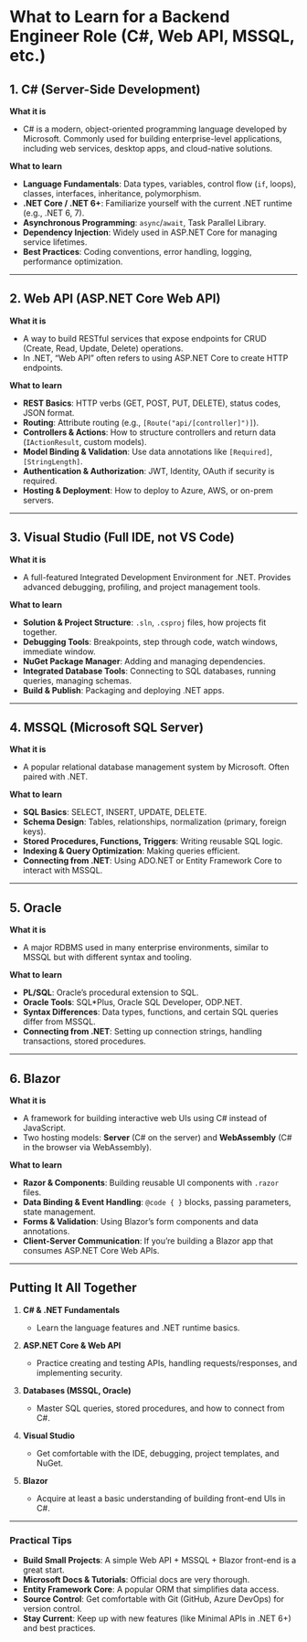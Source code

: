 # What to Learn for a Backend Engineer Role (C#, Web API, MSSQL, etc.)

## 1. C# (Server-Side Development)

**What it is**  
- C# is a modern, object-oriented programming language developed by Microsoft. Commonly used for building enterprise-level applications, including web services, desktop apps, and cloud-native solutions.

**What to learn**  
- **Language Fundamentals**: Data types, variables, control flow (`if`, loops), classes, interfaces, inheritance, polymorphism.  
- **.NET Core / .NET 6+**: Familiarize yourself with the current .NET runtime (e.g., .NET 6, 7).  
- **Asynchronous Programming**: `async`/`await`, Task Parallel Library.  
- **Dependency Injection**: Widely used in ASP.NET Core for managing service lifetimes.  
- **Best Practices**: Coding conventions, error handling, logging, performance optimization.

---

## 2. Web API (ASP.NET Core Web API)

**What it is**  
- A way to build RESTful services that expose endpoints for CRUD (Create, Read, Update, Delete) operations.  
- In .NET, “Web API” often refers to using ASP.NET Core to create HTTP endpoints.

**What to learn**  
- **REST Basics**: HTTP verbs (GET, POST, PUT, DELETE), status codes, JSON format.  
- **Routing**: Attribute routing (e.g., `[Route("api/[controller]")]`).  
- **Controllers & Actions**: How to structure controllers and return data (`IActionResult`, custom models).  
- **Model Binding & Validation**: Use data annotations like `[Required]`, `[StringLength]`.  
- **Authentication & Authorization**: JWT, Identity, OAuth if security is required.  
- **Hosting & Deployment**: How to deploy to Azure, AWS, or on-prem servers.

---

## 3. Visual Studio (Full IDE, not VS Code)

**What it is**  
- A full-featured Integrated Development Environment for .NET. Provides advanced debugging, profiling, and project management tools.

**What to learn**  
- **Solution & Project Structure**: `.sln`, `.csproj` files, how projects fit together.  
- **Debugging Tools**: Breakpoints, step through code, watch windows, immediate window.  
- **NuGet Package Manager**: Adding and managing dependencies.  
- **Integrated Database Tools**: Connecting to SQL databases, running queries, managing schemas.  
- **Build & Publish**: Packaging and deploying .NET apps.

---

## 4. MSSQL (Microsoft SQL Server)

**What it is**  
- A popular relational database management system by Microsoft. Often paired with .NET.

**What to learn**  
- **SQL Basics**: SELECT, INSERT, UPDATE, DELETE.  
- **Schema Design**: Tables, relationships, normalization (primary, foreign keys).  
- **Stored Procedures, Functions, Triggers**: Writing reusable SQL logic.  
- **Indexing & Query Optimization**: Making queries efficient.  
- **Connecting from .NET**: Using ADO.NET or Entity Framework Core to interact with MSSQL.

---

## 5. Oracle

**What it is**  
- A major RDBMS used in many enterprise environments, similar to MSSQL but with different syntax and tooling.

**What to learn**  
- **PL/SQL**: Oracle’s procedural extension to SQL.  
- **Oracle Tools**: SQL*Plus, Oracle SQL Developer, ODP.NET.  
- **Syntax Differences**: Data types, functions, and certain SQL queries differ from MSSQL.  
- **Connecting from .NET**: Setting up connection strings, handling transactions, stored procedures.

---

## 6. Blazor

**What it is**  
- A framework for building interactive web UIs using C# instead of JavaScript.  
- Two hosting models: **Server** (C# on the server) and **WebAssembly** (C# in the browser via WebAssembly).

**What to learn**  
- **Razor & Components**: Building reusable UI components with `.razor` files.  
- **Data Binding & Event Handling**: `@code { }` blocks, passing parameters, state management.  
- **Forms & Validation**: Using Blazor’s form components and data annotations.  
- **Client-Server Communication**: If you’re building a Blazor app that consumes ASP.NET Core Web APIs.

---

## Putting It All Together

1. **C# & .NET Fundamentals**  
   - Learn the language features and .NET runtime basics.

2. **ASP.NET Core & Web API**  
   - Practice creating and testing APIs, handling requests/responses, and implementing security.

3. **Databases (MSSQL, Oracle)**  
   - Master SQL queries, stored procedures, and how to connect from C#.

4. **Visual Studio**  
   - Get comfortable with the IDE, debugging, project templates, and NuGet.

5. **Blazor**  
   - Acquire at least a basic understanding of building front-end UIs in C#.

---

### Practical Tips

- **Build Small Projects**: A simple Web API + MSSQL + Blazor front-end is a great start.  
- **Microsoft Docs & Tutorials**: Official docs are very thorough.  
- **Entity Framework Core**: A popular ORM that simplifies data access.  
- **Source Control**: Get comfortable with Git (GitHub, Azure DevOps) for version control.  
- **Stay Current**: Keep up with new features (like Minimal APIs in .NET 6+) and best practices.

